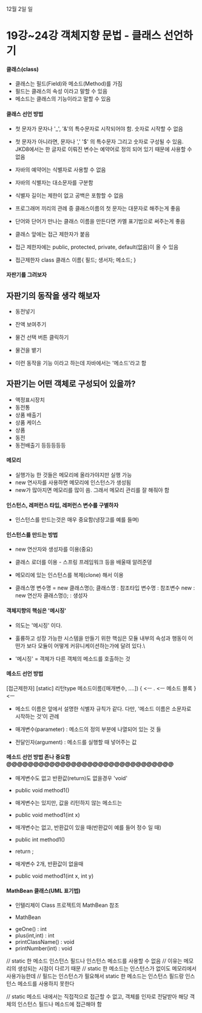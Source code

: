 12월 2일 일

# 19강~24강 객체지향 문법 - 클래스 선언하기

#### 클래스(class)
- 클래스는 필드(Field)와 메소드(Method)를 가짐
- 필드는 클래스의 속성 이라고 말할 수 있음
- 메소드는 클래스의 기능이라고 말할 수 있음

#### 클래스 선언 방법
- 첫 문자가 문자나 '_', '&'의 특수문자로 시작되어야 함. 숫자로 시작할 수 없음
- 첫 문자가 아니라면, 문자나 ',' '$' 의 특수문자 그리고 숫자로 구성될 수 있음. JKD8에서는 한 글자로 이뤄진 변수는 예약어로 정의
  되어 있기 때문에 사용할 수 없음
- 자바의 예약어는 식별자로 사용할 수 없음
- 자바의 식별자는 대소문자를 구분함
- 식별자 길이는 제한이 없고 공백은 포함할 수 없음
- 프로그래머 끼리의 관례 중 클래스이름의 첫 문자는 대문자로 해주는게 좋음
- 단어와 단어가 만나는 클래스 이름을 만든다면 카멜 표기법으로 써주는게 좋음

- 클래스 앞에는 접근 제한자가 붙음
- 접근 제한자에는 public, protected, private, default(없음)이 올 수 있음

- 접근제한자 class 클래스 이름{
    필드;
    생서자;
    메소드;
}

#### 자판기를 그려보자
## 자판기의 동작을 생각 해보자
- 동전넣기
- 잔액 보여주기
- 물건 선택 버튼 클릭하기
- 물건을 뱉기

- 이런 동작을 기능 이라고 하는데 자바에서는 '메소드'라고 함

## 자판기는 어떤 객체로 구성되어 있을까?
- 액정표시장치
- 동전통
- 상품 배출기
- 상품 케이스
- 상품
- 동전
- 동전배출기 등등등등등

#### 메모리
- 실행가능 한 것들은 메모리에 올라가야지만 실행 가능
- new 연사자를 사용하면 메모리에 인스턴스가 생성됨
- new가 많아지면 메모리를 많이 씀. 그래서 메모리 관리를 잘 해줘야 함

#### 인스턴스, 레퍼런스 타입, 레퍼런스 변수를 구별하자
- 인스턴스를 만드는것은 매우 중요함(냉장고를 예를 들며)

#### 인스턴스를 만드는 방법
- new 연산자와 생성자를 이용(중요)
- 클래스 로더를 이용 - 스프링 프레임워크 등을 배울때 알려준뎅
- 메모리에 있는 인스턴스를 복제(clone) 해서 이용




- 클래스명 변수명 = new 클래스명();
클래스명 : 참조타입
변수명 : 참조변수
new : new 연산자
클래스명(); : 생성자

#### 객체지향의 핵심은 '메시징'
- 의도는 '메시징' 이다.
- 훌륭하고 성장 가능한 시스템을 만들기 위한 핵심은 모듈 내부의 속성과 행동이 어떤가 보다
  모듈이 어떻게 커뮤니케이션하는가에 달려 있다.\

- '메시징' = 객체가 다른 객체의 메소드를 호출하는 것

#### 메소드 선언 방법
[접근제한자] [static] 리턴type 메소드이름([매개변수, ....]) {      <ㅡ
.                                                                 <ㅡ 메소드 블록 
}                                                                 <ㅡ

- 메소드 이름은 앞에서 설명한 식별자 규칙가 같다. 다만, '메소드 이름은 소문자로 시작하는 것'이 관례

- 매개변수(parameter) : 메소드의 정의 부분에 나열되어 있는 것 들 
- 전달인자(argument) : 메소드를 실행할 때 넣어주는 값



#### 메소드 선언 방법 존나 중요함@@@@@@@@@@@@@@@@@@@@@@@@@@@@@@@
- 매게변수도 없고 반환값(return)도 없을경우 'void'
- public void method1()

- 매게변수는 있지만, 값을 리턴하지 않는 메소드는
- public void method1(int x)

- 매개변수는 없고, 반환값이 있을 때(반환값이 예를 들어 정수 일 때)
- public int method1()
- return ;

- 매게변수 2개, 반환값이 없을때
- public void method1(int x, int y)

#### MathBean 클래스(UML 표기법)
- 인텔리제이 Class 프로젝트의 MathBean 참조

- MathBean
+ geOne() : int
+ plus(int,int) : int
+ printClassName() : void
+ printNumber(int) : void


// static 한 메소드 인스턴스 필드나 인스턴스 메소드를 사용할 수 없음
// 이유는 메모리의 생성되는 시점이 다르기 때문
// static 한 메소드는 인스턴스가 없이도 메모리에서 사용가능한데
// 필드는 인스턴스가 필요해서 static 한 메소드는 인스턴스 필드랑 인스턴스 메소드를 사용하지 못한다

// static 메소드 내에서는 직접적으로 접근할 수 없고, 객체를 인자로 전달받아 해당 객체의 인스턴스 필드나 메소드에 접근해야 함